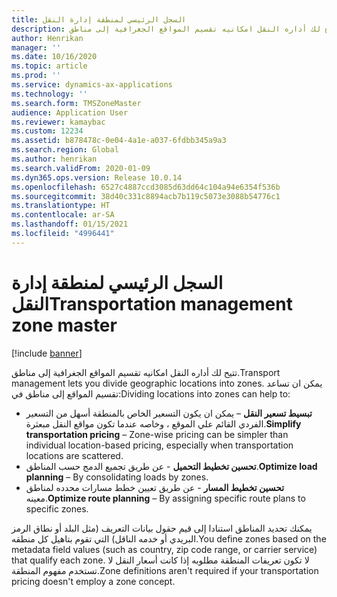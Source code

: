 ```yaml
---
title: السجل الرئيسي لمنطقة إدارة النقل
description: يشرح هذا الموضوع كيف تتيح لك أداره النقل امكانيه تقسيم المواقع الجغرافية إلى مناطق.
author: Henrikan
manager: ''
ms.date: 10/16/2020
ms.topic: article
ms.prod: ''
ms.service: dynamics-ax-applications
ms.technology: ''
ms.search.form: TMSZoneMaster
audience: Application User
ms.reviewer: kamaybac
ms.custom: 12234
ms.assetid: b878478c-0e04-4a1e-a037-6fdbb345a9a3
ms.search.region: Global
ms.author: henrikan
ms.search.validFrom: 2020-01-09
ms.dyn365.ops.version: Release 10.0.14
ms.openlocfilehash: 6527c4887ccd3085d63dd64c104a94e6354f536b
ms.sourcegitcommit: 38d40c331c8894acb7b119c5073e3088b54776c1
ms.translationtype: HT
ms.contentlocale: ar-SA
ms.lasthandoff: 01/15/2021
ms.locfileid: "4996441"
---
```

# <a name="transportation-management-zone-master"></a><span data-ttu-id="e60eb-103">السجل الرئيسي لمنطقة إدارة النقل</span><span class="sxs-lookup"><span data-stu-id="e60eb-103">Transportation management zone master</span></span>

[!include [banner](../includes/banner.md)]

<span data-ttu-id="e60eb-104">تتيح لك أداره النقل امكانيه تقسيم المواقع الجغرافية إلى مناطق.</span><span class="sxs-lookup"><span data-stu-id="e60eb-104">Transport management lets you divide geographic locations into zones.</span></span> <span data-ttu-id="e60eb-105">يمكن ان تساعد تقسيم المواقع إلى مناطق في:</span><span class="sxs-lookup"><span data-stu-id="e60eb-105">Dividing locations into zones can help to:</span></span>

- <span data-ttu-id="e60eb-106">**تبسيط تسعير النقل** – يمكن ان يكون التسعير الخاص بالمنطقة أسهل من التسعير الفردي القائم علي الموقع ، وخاصه عندما تكون مواقع النقل مبعثرة.</span><span class="sxs-lookup"><span data-stu-id="e60eb-106">**Simplify transportation pricing** – Zone-wise pricing can be simpler than individual location-based pricing, especially when transportation locations are scattered.</span></span>
- <span data-ttu-id="e60eb-107">**تحسين تخطيط التحميل** - عن طريق تجميع الدمج حسب المناطق.</span><span class="sxs-lookup"><span data-stu-id="e60eb-107">**Optimize load planning** – By consolidating loads by zones.</span></span>
- <span data-ttu-id="e60eb-108">**تحسين تخطيط المسار** - عن طريق تعيين خطط مسارات محدده لمناطق معينه.</span><span class="sxs-lookup"><span data-stu-id="e60eb-108">**Optimize route planning** – By assigning specific route plans to specific zones.</span></span>

<span data-ttu-id="e60eb-109">يمكنك تحديد المناطق استنادا إلى قيم حقول بيانات التعريف (مثل البلد أو نطاق الرمز البريدي أو خدمه الناقل) التي تقوم بتاهيل كل منطقه.</span><span class="sxs-lookup"><span data-stu-id="e60eb-109">You define zones based on the metadata field values (such as country, zip code range, or carrier service) that qualify each zone.</span></span> <span data-ttu-id="e60eb-110">لا تكون تعريفات المنطقة مطلوبه إذا كانت أسعار النقل لا تستخدم مفهوم المنطقة.</span><span class="sxs-lookup"><span data-stu-id="e60eb-110">Zone definitions aren't required if your transportation pricing doesn't employ a zone concept.</span></span>
